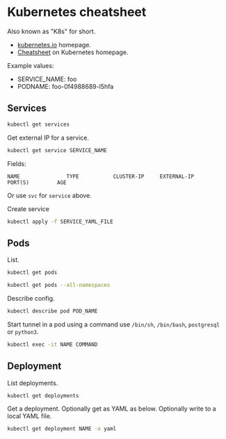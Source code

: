 # Kubernetes cheatsheet

Also known as "K8s" for short.

- [kubernetes.io](https://kubernetes.io) homepage.
- [Cheatsheet](https://kubernetes.io/docs/reference/kubectl/cheatsheet/) on Kubernetes homepage.

Example values:

- SERVICE_NAME: foo
- PODNAME: foo-0f4988689-l5hfa


## Services

```sh
kubectl get services
```

Get external IP for a service.

```sh
kubectl get service SERVICE_NAME
```
Fields:
```
NAME               TYPE           CLUSTER-IP     EXTERNAL-IP                                                               PORT(S)         AGE
```

Or use `svc` for `service` above.


Create service

```sh
kubectl apply -f SERVICE_YAML_FILE
```

## Pods

List.

```sh
kubectl get pods

kubectl get pods --all-namespaces
```

Describe config.

```sh
kubectl describe pod POD_NAME
```


Start tunnel in a pod using a command use `/bin/sh`, `/bin/bash`, `postgresql` or `python3`.

```sh
kubectl exec -it NAME COMMAND
```


## Deployment

List deployments.

```sh
kubectl get deployments
```

Get a deployment. Optionally get as YAML as below. Optionally write to a local YAML file.

```sh
kubectl get deployment NAME -o yaml
```
<!--stackedit_data:
eyJoaXN0b3J5IjpbMTUzODE3MDQ3OSwtMTYyNDM4MDM1OF19
-->